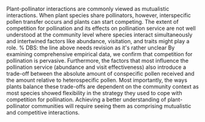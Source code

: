 Plant-pollinator interactions are commonly viewed as mutualistic interactions. 
When plant species share pollinators, however, interspecific pollen transfer occurs and plants can start competing. 
The extent of competition for pollination and its effects on pollination service are not well understood at the community level
where species interact simultaneously and intertwined factors like abundance, visitation, and traits might play a role.
% DBS: the line above needs revision as it's rather unclear
By examining comprehensive empirical data, we confirm that competition for pollination is pervasive. 
Furthermore, the factors that most influence the pollination service (abundance and visit effectiveness) also introduce a trade-off between the absolute amount of conspecific pollen received and the amount relative to heterospecific pollen. 
Most importantly, the ways plants balance these trade-offs are dependent on the community context as most species showed flexibility in the strategy they used to cope with competition for pollination. 
Achieving a better understanding of plant-pollinator communities will require seeing them as comprising mutualistic and competitive interactions. 
